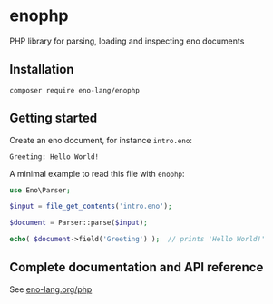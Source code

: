 # enophp

PHP library for parsing, loading and inspecting eno documents

## Installation

    composer require eno-lang/enophp

## Getting started

Create an eno document, for instance `intro.eno`:

```eno
Greeting: Hello World!
```

A minimal example to read this file with `enophp`:

```php
use Eno\Parser;

$input = file_get_contents('intro.eno');

$document = Parser::parse($input);

echo( $document->field('Greeting') );  // prints 'Hello World!'
```

## Complete documentation and API reference

See [eno-lang.org/php](https://eno-lang.org/php/)
